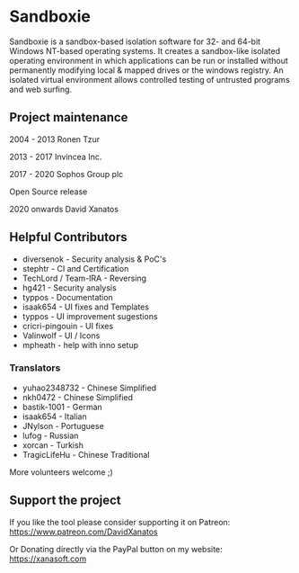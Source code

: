 # Sandboxie

Sandboxie is a sandbox-based isolation software for 32- and 64-bit Windows NT-based operating systems. It creates a sandbox-like isolated operating environment in which applications can be run or installed without permanently modifying local & mapped drives or the windows registry. An isolated virtual environment allows controlled testing of untrusted programs and web surfing.


## Project maintenance
2004 - 2013 Ronen Tzur

2013 - 2017 Invincea Inc.

2017 - 2020 Sophos Group plc

Open Source release

2020 onwards David Xanatos


## Helpful Contributors
- diversenok - Security analysis & PoC's
- stephtr - CI and Certification
- TechLord / Team-IRA - Reversing
- hg421 - Security analysis 
- typpos - Documentation
- isaak654 - UI fixes and Templates
- typpos - UI improvement sugestions
- cricri-pingouin - UI fixes
- Valinwolf - UI / Icons
- mpheath - help with inno setup

### Translators
- yuhao2348732 - Chinese Simplified
- nkh0472 - Chinese Simplified
- bastik-1001 - German
- isaak654 - Italian
- JNylson - Portuguese
- lufog - Russian
- xorcan - Turkish
- TragicLifeHu - Chinese Traditional


More volunteers welcome ;)

## Support the project
If you like the tool please consider supporting it on Patreon: https://www.patreon.com/DavidXanatos

Or Donating directly via the PayPal button on my website: https://xanasoft.com
